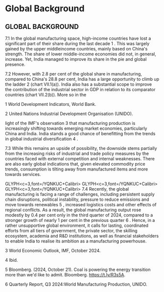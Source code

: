 # Global Background

## GLOBAL BACKGROUND

7.1 In the global manufacturing space, high-income countries have lost a significant part of their share during the last decade 1 . This was largely gained by the upper middleincome countries, mainly based on China's strength. The share of lower middle-income economies did not, in general, increase. Yet, India managed to improve its share in the pie and global presence.

7.2 However, with 2.8 per cent of the global share in manufacturing, compared to China's  28.8  per  cent,  India  has  a  large  opportunity  to  climb  up  the  ladder 2 (chart VII.1(a)). India also has a substantial scope to improve the contribution of the industrial sector in GDP in relation to its comparator countries (chart VII.2(b)). More so in the

1   World Development Indicators, World Bank.

2    United Nations Industrial Development Organisation (UNIDO).

light of the IMF's observation 3   that manufacturing production is increasingly shifting towards emerging market economies, particularly China and India. India stands a good chance of benefitting from the trends in global industrial diversification 4 .

7.3 While this remains an upside of possibility, the downside stems partially from the increasing risks of industrial and trade policy measures by the countries faced with external competition and internal weaknesses. There are also early global indications that,  given  elevated  commodity  price  trends,  consumption  is  tilting  away  from manufactured items and more towards services.

<!-- image -->

GLYPH&lt;c=3,font=/YQNKUC+Calibri&gt; GLYPH&lt;c=3,font=/YQNKUC+Calibri&gt; GLYPH&lt;c=3,font=/YQNKUC+Calibri&gt; 7.4 Recently,  the  global  manufacturing  is  facing  a  range  of  challenges,  including persistent supply chain disruptions, political instability, pressure to reduce emissions and move towards renewables 5 , increased logistics costs and other effects of regional conflicts. As a result, the global manufacturing output rose modestly by 0.4 per cent only in the third quarter of 2024, compared to a stronger growth of nearly 1 per cent in the previous quarter 6 . Hence, in a rather unsupportive global environment, it calls for lasting, coordinated efforts from all tiers of government, the private sector, the skilling ecosystem, academia and R&amp;D institutions, as well as financial stakeholders to enable India to realise its ambition as a manufacturing powerhouse.

3  World Economic Outlook, IMF, October 2024.

4  Ibid.

5  Bloomberg. (2024, October 21). Coal is powering the energy transition more than we'd like to admit. Bloomberg. https://t.ly/R3s5A.

6  Quarterly Report, Q3 2024:World Manufacturing Production, UNIDO.